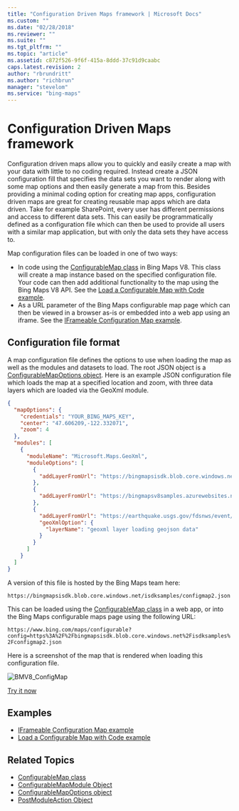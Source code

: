 ```yaml
---
title: "Configuration Driven Maps framework | Microsoft Docs"
ms.custom: ""
ms.date: "02/28/2018"
ms.reviewer: ""
ms.suite: ""
ms.tgt_pltfrm: ""
ms.topic: "article"
ms.assetid: c872f526-9f6f-415a-8ddd-37c91d9caabc
caps.latest.revision: 2
author: "rbrundritt"
ms.author: "richbrun"
manager: "stevelom"
ms.service: "bing-maps"
---
```


# Configuration Driven Maps framework

Configuration driven maps allow you to quickly and easily create a map with your data with little to no coding required. Instead create a JSON configuration fill that specifies the data sets you want to render along with some map options and then easily generate a map from this. Besides providing a minimal coding option for creating map apps, configuration driven maps are great for creating reusable map apps which are data driven. Take for example SharePoint, every user has different permissions and access to different data sets. This can easily be programmatically defined as a configuration file which can then be used to provide all users with a similar map application, but with only the data sets they have access to.

Map configuration files can be loaded in one of two ways:

* In code using the [ConfigurableMap class](../../map-control-api/configurablemap-class.md) in Bing Maps V8. This class will create a map instance based on the specified configuration file. Your code can then add additional functionality to the map using the Bing Maps V8 API. See the [Load a Configurable Map with Code example](load-a-configurable-map-with-code-example.md).
* As a URL parameter of the Bing Maps configurable map page which can then be viewed in a browser as-is or embedded into a web app using an iframe. See the [IFrameable Configuration Map example](iframeable-configuration-map-example.md).

## Configuration file format

A map configuration file defines the options to use when loading the map as well as the modules and datasets to load. The root JSON object is a [ConfigurableMapOptions object](../../map-control-api/configurablemapoptions-object.md). Here is an example JSON configuration file which loads the map at a specified location and zoom, with three data layers which are loaded via the GeoXml module.

```json
{
  "mapOptions": {
    "credentials": "YOUR_BING_MAPS_KEY",
    "center": "47.606209,-122.332071",
    "zoom": 4
  },
  "modules": [
    {
      "moduleName": "Microsoft.Maps.GeoXml",
      "moduleOptions": [
        {
          "addLayerFromUrl": "https://bingmapsisdk.blob.core.windows.net/isdksamples/Countries.xml"
        },
        {
          "addLayerFromUrl": "https://bingmapsv8samples.azurewebsites.net/Common/data/kml/SampleKml.kml"
        },
        {
          "addLayerFromUrl": "https://earthquake.usgs.gov/fdsnws/event/1/query?minmagnitude=3&format=geojson",
          "geoXmlOption": {
            "layerName": "geoxml layer loading geojson data"
          }
        }
      ]
    }
  ]
}
```

A version of this file is hosted by the Bing Maps team here:

`https://bingmapsisdk.blob.core.windows.net/isdksamples/configmap2.json`

This can be loaded using the [ConfigurableMap class](../../map-control-api/configurablemap-class.md) in a web app, or into the Bing Maps configurable maps page using the following URL:

`https://www.bing.com/maps/configurable?config=https%3A%2F%2Fbingmapsisdk.blob.core.windows.net%2Fisdksamples%2Fconfigmap2.json`

Here is a screenshot of the map that is rendered when loading this configuration file.

![BMV8_ConfigMap](../../media/bmv8-configmap.PNG)

[Try it now](https://bingmapsv8samples.azurewebsites.net/#Load%20a%20Configurable%20Map%20with%20Code)

## Examples

* [IFrameable Configuration Map example](iframeable-configuration-map-example.md)
* [Load a Configurable Map with Code example](load-a-configurable-map-with-code-example.md)

## Related Topics

* [ConfigurableMap class](../../map-control-api/configurablemap-class.md)
* [ConfigurableMapModule Object](../../map-control-api/configurablemapmodule-object.md)
* [ConfigurableMapOptions object](../../map-control-api/configurablemapoptions-object.md)
* [PostModuleAction Object](../../map-control-api/postmoduleaction-object.md)
